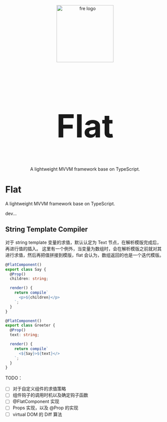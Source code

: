 <div>
  <p align="center"><img src="https://github.com/flat-dev-ti/Flat/blob/master/doc/logo.png" alt="fre logo" width="180"></p>
  <h1 align="center" style="font-size:100px;">Flat</h1>
</div>
<p align="center">A lightweight MVVM framework base on TypeScript.</p>
<p align="center">
</p>

# Flat

A lightweight MVVM framework base on TypeScript.

dev...

## String Template Compiler

对于 string template 变量的求值，默认认定为 Text 节点，在解析模版完成后，再进行值的插入。
这里有一个例外，当变量为数组时，会在解析模版之前就对其进行求值，然后再把值拼接到模版，flat 会认为，数组返回的也是一个迭代模版。

```typescript
@FlatComponent()
export class Say {
  @Prop()
  children: string;

  render() {
    return compile`
      <p>${children}</p>
    `;
  }
}

@FlatComponent()
export class Greeter {
  @Prop()
  text: string;

  render() {
    return compile`
      <${Say}>${text}</>
    `;
  }
}
```

TODO：

- [ ] 对于自定义组件的求值策略
- [ ] 组件钩子的调用时机以及确定钩子函数
- [ ] @FlatComponent 实现
- [ ] Props 实现，以及 @Prop 的实现
- [ ] virtual DOM 的 Diff 算法
